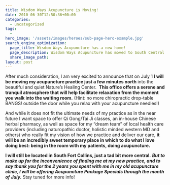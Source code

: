 ```yaml
---
title: Wisdom Ways Acupuncture is Moving!
date: 2010-06-30T12:50:36+00:00
categories:
  - uncategorized
tags:
  -
hero_image: '/assets/images/heroes/sub-page-hero-example.jpg'
search_engine_optimization:
  page_title: Wisdom Ways Acupuncture has a new home!
  page_description: Wisdom Ways Acupuncture has moved to South Central Fort Collins. Still conveniently serving Loveland and Windsor as well.
  share_image_path:
layout: post
---
```

After much consideration, I am very excited to announce that on July 1 **I will be moving my acupuncture practice just a few minutes north** into the beautiful and quiet Nature&#8217;s Healing Center.  **This office offers a serene and tranquil atmosphere that will help facilitate relaxation from the moment you walk into the waiting room.** (Hint: no more chiropractic drop-table BANGS! outside the door while you relax with your acupuncture needles!)

And while it does not fit the ultimate needs of my practice as in the near future I want space to offer Qi Gong/Tai Ji classes, an in-house Chinese herbal pharmacy, as well as space for my &#8220;dream team&#8221; of local health care providers (including naturopathic doctor, holistic minded western MD and others) who really fit my vision of how we practice and deliver our care, **it will be an incredibly sweet temporary place in which to do what I love doing best: being in the room with my patients, doing acupuncture.**

**I will still be located in South Fort Collins, just a tad bit more central.** **_But to make up for the inconvenience of finding me at my new practice, and to say thank you for the 2 years you spent with me in my old acupuncture clinic, I will be offering Acupuncture Package Specials through the month of July._** Stay tuned for more info!
